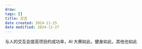```yaml
---
draw:
tags: []
title: 交互
date created: 2024-11-25
date modified: 2024-12-27
---
```


与人的交互会提高项目的成功率，AI 大赛如此，健身如此，其他也如此
